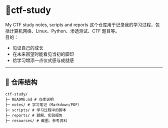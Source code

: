 # 🌱ctf-study
My CTF study notes, scripts and reports
这个仓库用于记录我的学习过程，包括计算机网络、Linux、Python、渗透测试、CTF 题目等。  
目的：  
- 见证自己的成长  
- 在未来回望时能看见当初的脚印  
- 给学习增添一点仪式感与成就感 

---

## 📂 仓库结构
```
ctf-study/
├─ README.md # 仓库说明
├─ notes/ # 学习笔记（Markdown/PDF）
├─ scripts/ # 学习过程中的脚本
├─ reports/ # 题解、实验报告
├─ resources/ # 截图、参考资料
```